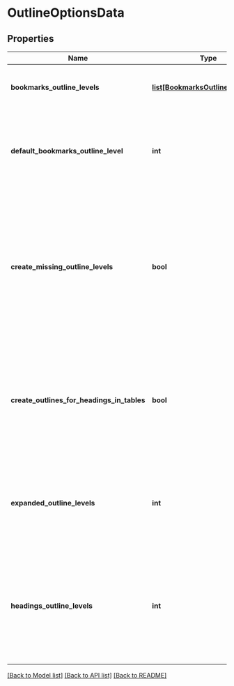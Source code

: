 # OutlineOptionsData

## Properties
Name | Type | Description | Notes
------------ | ------------- | ------------- | -------------
**bookmarks_outline_levels** | [**list[BookmarksOutlineLevelData]**](BookmarksOutlineLevelData.md) | Allows to specify individual bookmarks outline level | [optional] 
**default_bookmarks_outline_level** | **int** | Specifies the default level in the document outline at which to display Word bookmarks | [optional] 
**create_missing_outline_levels** | **bool** | Gets or sets a value determining whether or not to create missing outline levels     when the document is exported.     Default value for this property is false. | [optional] 
**create_outlines_for_headings_in_tables** | **bool** | Specifies whether or not to create outlines for headings (paragraphs formatted     with the Heading styles) inside tables. | [optional] 
**expanded_outline_levels** | **int** | Specifies how many levels in the document outline to show expanded when the file is viewed | [optional] 
**headings_outline_levels** | **int** | Specifies how many levels of headings (paragraphs formatted with the Heading styles) to include in the document outline | [optional] 

[[Back to Model list]](../README.md#documentation-for-models) [[Back to API list]](../README.md#documentation-for-api-endpoints) [[Back to README]](../README.md)


